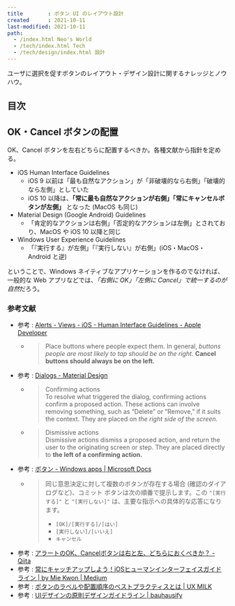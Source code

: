 ```yaml
---
title        : ボタン UI のレイアウト設計
created      : 2021-10-11
last-modified: 2021-10-11
path:
  - /index.html Neo's World
  - /tech/index.html Tech
  - /tech/design/index.html 設計
---
```


ユーザに選択を促すボタンのレイアウト・デザイン設計に関するナレッジとノウハウ。


## 目次


## OK・Cancel ボタンの配置

OK、Cancel ボタンを左右どちらに配置するべきか。各種文献から指針を定める。

- iOS Human Interface Guidelines
  - iOS 9 以前は「最も自然なアクション」が「非破壊的なら右側」「破壊的なら左側」としていた
  - iOS 10 以降は、**「常に最も自然なアクションが右側」「常にキャンセルボタンが左側」** となった (MacOS も同じ)
- Material Design (Google Android) Guidelines
  - 「肯定的なアクションは右側」「否定的なアクションは左側」とされており、MacOS や iOS 10 以降と同じ
- Windows User Experience Guidelines
  - 「『実行する』が左側」「『実行しない』が右側」(iOS・MacOS・Android と逆)

ということで、Windows ネイティブなアプリケーションを作るのでなければ、一般的な Web アプリなどでは、*「右側に OK」「左側に Cancel」で統一するのが自然*だろう。

### 参考文献

- 参考 : [Alerts - Views - iOS - Human Interface Guidelines - Apple Developer](https://developer.apple.com/design/human-interface-guidelines/ios/views/alerts/)
  - > Place buttons where people expect them. In general, _buttons people are most likely to tap should be on the right_. **Cancel buttons should always be on the left.**
- 参考 : [Dialogs - Material Design](https://material.io/components/dialogs)
  - > Confirming actions  
    > To resolve what triggered the dialog, confirming actions confirm a proposed action. These actions can involve removing something, such as “Delete” or “Remove,” if it suits the context. They are placed on *the right side of the screen.*
  - > Dismissive actions  
    > Dismissive actions dismiss a proposed action, and return the user to the originating screen or step. They are placed directly to **the left of a confirming action.**
- 参考 : [ボタン - Windows apps | Microsoft Docs](https://docs.microsoft.com/ja-jp/windows/apps/design/controls/buttons#recommendations)
  - > 同じ意思決定に対して複数のボタンが存在する場合 (確認のダイアログなど)、コミット ボタンは次の順番で提示します。この `"[実行する]"` と `"[実行しない]"` は、主要な指示への具体的な応答になります。
    > 
    > - `[OK]/[実行する]/[はい]`
    > - `[実行しない]/[いいえ]`
    > - `キャンセル`
- 参考 : [アラートのOK、Cancelボタンは右と左、どちらにおくべきか？ - Qiita](https://qiita.com/eKushida/items/90c8cd861b65427e466b)
- 参考 : [常にキャッチアップしよう！iOSヒューマンインターフェイスガイドライン | by Mie Kwon | Medium](https://medium.com/@kwonmie/%E5%B8%B8%E3%81%AB%E3%82%AD%E3%83%A3%E3%83%83%E3%83%81%E3%82%A2%E3%83%83%E3%83%97%E3%81%97%E3%82%88%E3%81%86-ios%E3%83%92%E3%83%A5%E3%83%BC%E3%83%9E%E3%83%B3%E3%82%A4%E3%83%B3%E3%82%BF%E3%83%BC%E3%83%95%E3%82%A7%E3%82%A4%E3%82%B9%E3%82%AC%E3%82%A4%E3%83%89%E3%83%A9%E3%82%A4%E3%83%B3-8e0671b6315c)
- 参考 : [ボタンのラベルや配置順序のベストプラクティスとは | UX MILK](https://uxmilk.jp/56527)
- 参考 : [UIデザインの原則デザインガイドライン | bauhausify](https://www.bauhausify.com/2019-07-10_UI%E3%83%87%E3%82%B6%E3%82%A4%E3%83%B3%E3%81%AE%E5%8E%9F%E5%89%87%E3%83%87%E3%82%B6%E3%82%A4%E3%83%B3%E3%82%AC%E3%82%A4%E3%83%89%E3%83%A9%E3%82%A4%E3%83%B3/)
